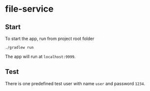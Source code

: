 # file-service

## Start

To start the app, run from project root folder
```shell
./gradlew run
```
The app will run at `localhost:9999`.

## Test

There is one predefined test user with name `user` and password `1234`.

